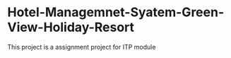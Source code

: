 # Hotel-Managemnet-Syatem-Green-View-Holiday-Resort
This project is a assignment project for ITP module
